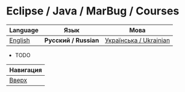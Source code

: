 # Eclipse / Java / MarBug / Courses

| Language | Язык | Мова |
| -------- | ---- | ---- |
| [English](README.md) | **Русский / Russian** | [Українська / Ukrainian](README.uk.md) |

* TODO

| Навигация                |
| ------------------------ |
| [Вверх](../README.ru.md) |
